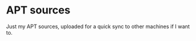 APT sources
===========
 
Just my APT sources, uploaded for a quick sync to other machines if I want to.
